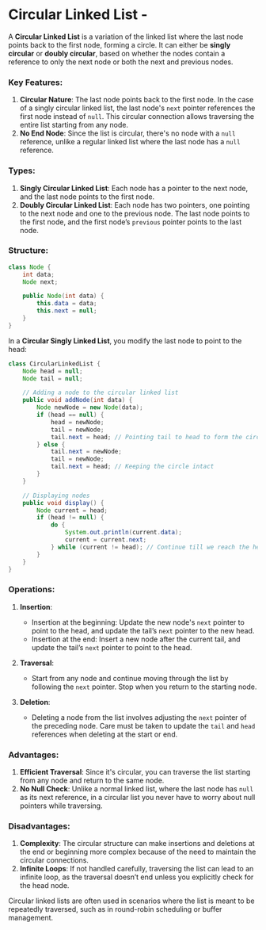 # Circular Linked List -

A **Circular Linked List** is a variation of the linked list where the last node points back to the first node, forming a circle. It can either be **singly circular** or **doubly circular**, based on whether the nodes contain a reference to only the next node or both the next and previous nodes.

### Key Features:

1. **Circular Nature**: The last node points back to the first node. In the case of a singly circular linked list, the last node's `next` pointer references the first node instead of `null`. This circular connection allows traversing the entire list starting from any node.
2. **No End Node**: Since the list is circular, there's no node with a `null` reference, unlike a regular linked list where the last node has a `null` reference.

### Types:

1. **Singly Circular Linked List**: Each node has a pointer to the next node, and the last node points to the first node.
2. **Doubly Circular Linked List**: Each node has two pointers, one pointing to the next node and one to the previous node. The last node points to the first node, and the first node’s `previous` pointer points to the last node.

### Structure:

```java
class Node {
    int data;
    Node next;

    public Node(int data) {
        this.data = data;
        this.next = null;
    }
}
```

In a **Circular Singly Linked List**, you modify the last node to point to the head:

```java
class CircularLinkedList {
    Node head = null;
    Node tail = null;

    // Adding a node to the circular linked list
    public void addNode(int data) {
        Node newNode = new Node(data);
        if (head == null) {
            head = newNode;
            tail = newNode;
            tail.next = head; // Pointing tail to head to form the circle
        } else {
            tail.next = newNode;
            tail = newNode;
            tail.next = head; // Keeping the circle intact
        }
    }

    // Displaying nodes
    public void display() {
        Node current = head;
        if (head != null) {
            do {
                System.out.println(current.data);
                current = current.next;
            } while (current != head); // Continue till we reach the head again
        }
    }
}
```

### Operations:

1. **Insertion**:

   - Insertion at the beginning: Update the new node's `next` pointer to point to the head, and update the tail’s `next` pointer to the new head.
   - Insertion at the end: Insert a new node after the current tail, and update the tail’s `next` pointer to point to the head.

2. **Traversal**:

   - Start from any node and continue moving through the list by following the `next` pointer. Stop when you return to the starting node.

3. **Deletion**:
   - Deleting a node from the list involves adjusting the `next` pointer of the preceding node. Care must be taken to update the `tail` and `head` references when deleting at the start or end.

### Advantages:

1. **Efficient Traversal**: Since it's circular, you can traverse the list starting from any node and return to the same node.
2. **No Null Check**: Unlike a normal linked list, where the last node has `null` as its next reference, in a circular list you never have to worry about null pointers while traversing.

### Disadvantages:

1. **Complexity**: The circular structure can make insertions and deletions at the end or beginning more complex because of the need to maintain the circular connections.
2. **Infinite Loops**: If not handled carefully, traversing the list can lead to an infinite loop, as the traversal doesn’t end unless you explicitly check for the head node.

Circular linked lists are often used in scenarios where the list is meant to be repeatedly traversed, such as in round-robin scheduling or buffer management.
